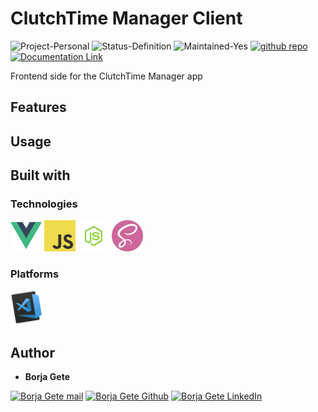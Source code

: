 # ClutchTime Manager Client

![Project-Personal](https://img.shields.io/badge/Project-Personal-blue.svg)
![Status-Definition](https://img.shields.io/badge/Status-Definition-purple.svg)
![Maintained-Yes](https://img.shields.io/badge/Maintained-Yes-brightgreen.svg)
<a href="https://github.com/BorjaG90/clutch-time-manager-client" alt="Github Repository Link">
  <img alt="github repo" src="https://img.shields.io/badge/github-black?logo=github"/>
</a>
<a href="https://vuejs.org/" alt="Documentation Link">
  <img alt="Documentation Link" src="https://img.shields.io/badge/Made_with-VueJS-42b983"/>
</a>

Frontend side for the ClutchTime Manager app

## Features

## Usage

## Built with
### Technologies
<a href="https://vuejs.org/"><img src="https://raw.githubusercontent.com/BorjaG90/media/master/img/logos/vueJS.png" width=50 alt="VueJS"></a>
<a href="https://www.javascript.com/"><img src="https://raw.githubusercontent.com/BorjaG90/media/master/img/logos/javascript.jpeg" width=50 alt="JavaScript"></a>
<a href="https://nodejs.org/es/"><img src="https://raw.githubusercontent.com/BorjaG90/media/master/img/logos/nodejs.png" width=50 alt="NodeJS"></a>
<a href="https://sass-lang.com/"><img src="https://raw.githubusercontent.com/BorjaG90/media/master/img/logos/sass.png" width=50 alt="Sass"></a>



### Platforms
<a href="https://code.visualstudio.com/"><img src="https://raw.githubusercontent.com/BorjaG90/media/master/img/logos/vscode.png" width=50 alt="VSCode"></a>

## Author
* **Borja Gete**

<a href="mailto:borjag90dev@gmail.com" alt="Borja Gete mail"><img src="https://img.shields.io/badge/borjag90dev@gmail.com-DDDDDD?style=for-the-badge&logo=gmail" title="Go To mail" alt="Borja Gete mail"/></a> <a href="https://github.com/BorjaG90" alt="Borja Gete Github"><img src="https://img.shields.io/badge/BorjaG90-black?style=for-the-badge&logo=github" title="Go To Github Profile" alt="Borja Gete Github"/></a> <a href="https://linkedin.com/in/borjag90" alt="Borja Gete LinkedIn"><img src="https://img.shields.io/badge/BorjaG90-blue?style=for-the-badge&logo=linkedin" title="Go To LinkedIn Profile" alt="Borja Gete LinkedIn"/></a>